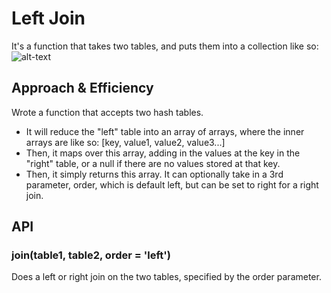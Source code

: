 # Left Join
It's a function that takes two tables, and puts them into a collection like so:
![alt-text](https://codefellows.github.io/common_curriculum/data_structures_and_algorithms/Code_401/class-33/dsa-33-io-table.png)

## Approach & Efficiency
Wrote a function that accepts two hash tables.
* It will reduce the "left" table into an array of arrays, where the inner arrays are like so: [key, value1, value2, value3...]
* Then, it maps over this array, adding in the values at the key in the "right" table, or a null if there are no values stored at that key.
* Then, it simply returns this array.
It can optionally take in a 3rd parameter, order, which is default left, but can be set to right for a right join.

## API
### join(table1, table2, order = 'left')
Does a left or right join on the two tables, specified by the order parameter.
